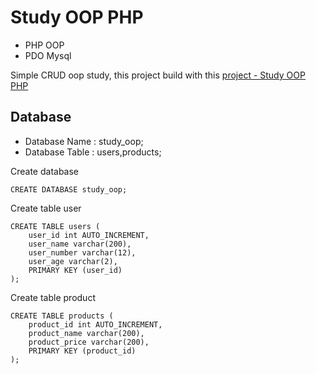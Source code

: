 # Study OOP PHP
- PHP OOP
- PDO Mysql

Simple CRUD oop study,
this project build with this [project - Study OOP PHP](https://gitlab.com/AzrilSyamin/study-mvc-oop-php)

## Database
- Database Name : study_oop;
- Database Table : users,products;

Create database
```
CREATE DATABASE study_oop;
```
Create table user
```
CREATE TABLE users (
    user_id int AUTO_INCREMENT,
    user_name varchar(200),
    user_number varchar(12),
    user_age varchar(2),
    PRIMARY KEY (user_id)
);
```
Create table product
```
CREATE TABLE products (
    product_id int AUTO_INCREMENT,
    product_name varchar(200),
    product_price varchar(200),
    PRIMARY KEY (product_id)
);
```
